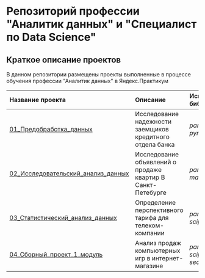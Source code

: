 # Репозиторий профессии "Аналитик данных" и "Специалист по Data Science"



## Краткое описание проектов

В данном репозитории размещены проекты выполненные в процессе обучения профессии "Аналитик данных" в Яндекс.Практикум

| Название проекта | Описание | Используемые библиотеки | 
| :---------------------- | :---------------------- | :---------------------- |
| [01_Предобработка_данных](01_Предобработка_данных/) | Исследование надежности заемщиков кредитного отдела банка | *pandas* *numpy* *pymystem3* *nltk* |
| [02_Исследовательский_анализ_данных](02_Исследовательский_анализ_данных/) | Исследование объявлений о продаже квартир В Санкт-Петебурге | *pandas* *matplotlib* |
| [03_Статистический_анализ_данных](03_Статистический_анализ_данных/) | Определение перспективного тарифа для телеком-компании | *pandas* *numpy* *scipy* *matplotlib* |
| [04_Сборный_проект_1_модуль](04_Сборный_проект_1_модуль/) | Анализ продаж компьютерных игр в интернет-магазине | *pandas* *numpy* *scipy* *matplotlib* *seaborn* |